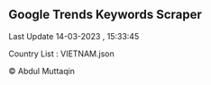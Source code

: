 

## Google Trends Keywords Scraper 
 
Last Update 14-03-2023 , 15:33:45

Country List :
VIETNAM.json



© Abdul Muttaqin 
